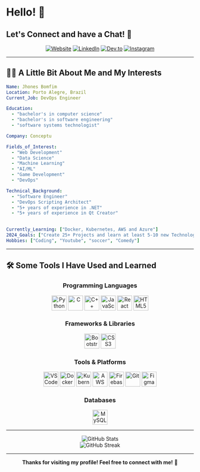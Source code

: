 # Hello! 👋

## Let's Connect and have a Chat! 💬

<div align="center">
  
[![Website](https://img.shields.io/badge/Website-000000?style=for-the-badge&logo=About.me&logoColor=white)]([your-website-url](https://www.linkedin.com/in/devjhones/))
[![LinkedIn](https://img.shields.io/badge/LinkedIn-0077B5?style=for-the-badge&logo=linkedin&logoColor=white)](https://www.linkedin.com/in/devjhones/)
[![Dev.to](https://img.shields.io/badge/dev.to-0A0A0A?style=for-the-badge&logo=devdotto&logoColor=white)](your-devto-url)
[![Instagram](https://img.shields.io/badge/Instagram-E4405F?style=for-the-badge&logo=instagram&logoColor=white)](https://www.instagram.com/jhonesyure/)

</div>

---

## 👨‍💻 A Little Bit About Me and My Interests

```yaml
Name: Jhones Bomfim
Location: Porto Alegre, Brazil
Current_Job: DevOps Engineer

Education:
  - "bachelor's in computer science"
  - "bachelor's in software engineering"
  - "software systems technologist"

Company: Conceptu

Fields_of_Interest:
  - "Web Development"
  - "Data Science"
  - "Machine Learning"
  - "AI/ML"
  - "Game Development"
  - "DevOps"

Technical_Background:
  - "Software Engineer"
  - "DevOps Scripting Architect"
  - "5+ years of experience in .NET"
  - "5+ years of experience in Qt Creator"
  

Currently_Learning: ["Docker, Kubernetes, AWS and Azure"]
2024_Goals: ["Create 25+ Projects and learn at least 5-10 new Technologies."]   
Hobbies: ["Coding", "Youtube", "soccer", "Comedy"]
```

---

## 🛠️ Some Tools I Have Used and Learned

<div align="center">

### Programming Languages
<img src="https://cdn.jsdelivr.net/gh/devicons/devicon/icons/python/python-original.svg" alt="Python" width="40" height="40"/>
<img src="https://cdn.jsdelivr.net/gh/devicons/devicon/icons/c/c-original.svg" alt="C" width="40" height="40"/>
<img src="https://cdn.jsdelivr.net/gh/devicons/devicon/icons/cplusplus/cplusplus-original.svg" alt="C++" width="40" height="40"/>
<img src="https://cdn.jsdelivr.net/gh/devicons/devicon/icons/javascript/javascript-original.svg" alt="JavaScript" width="40" height="40"/>
<img src="https://cdn.jsdelivr.net/gh/devicons/devicon/icons/react/react-original.svg" alt="React" width="40" height="40"/>
<img src="https://cdn.jsdelivr.net/gh/devicons/devicon/icons/html5/html5-original.svg" alt="HTML5" width="40" height="40"/>

### Frameworks & Libraries
<img src="https://cdn.jsdelivr.net/gh/devicons/devicon/icons/bootstrap/bootstrap-original.svg" alt="Bootstrap" width="40" height="40"/>
<img src="https://cdn.jsdelivr.net/gh/devicons/devicon/icons/css3/css3-original.svg" alt="CSS3" width="40" height="40"/>

### Tools & Platforms
<img src="https://cdn.jsdelivr.net/gh/devicons/devicon/icons/vscode/vscode-original.svg" alt="VS Code" width="40" height="40"/>
<img src="https://cdn.jsdelivr.net/gh/devicons/devicon/icons/docker/docker-original.svg" alt="Docker" width="40" height="40"/>
<img src="https://cdn.jsdelivr.net/gh/devicons/devicon/icons/kubernetes/kubernetes-plain.svg" alt="Kubernetes" width="40" height="40"/>
<img src="https://cdn.jsdelivr.net/gh/devicons/devicon/icons/amazonwebservices/amazonwebservices-original.svg" alt="AWS" width="40" height="40"/>
<img src="https://cdn.jsdelivr.net/gh/devicons/devicon/icons/firebase/firebase-plain.svg" alt="Firebase" width="40" height="40"/>
<img src="https://cdn.jsdelivr.net/gh/devicons/devicon/icons/git/git-original.svg" alt="Git" width="40" height="40"/>
<img src="https://cdn.jsdelivr.net/gh/devicons/devicon/icons/figma/figma-original.svg" alt="Figma" width="40" height="40"/>

### Databases
<img src="https://cdn.jsdelivr.net/gh/devicons/devicon/icons/mysql/mysql-original.svg" alt="MySQL" width="40" height="40"/>

</div>

---

<div align="center">
  <img src="https://github-readme-stats.vercel.app/api?username=JhonesYure&show_icons=true&theme=radical" alt="GitHub Stats" />
</div>

<div align="center">
  <img src="https://github-readme-streak-stats.herokuapp.com/?user=JhonesYure&theme=radical" alt="GitHub Streak" />
</div>

---

<div align="center">
  
**Thanks for visiting my profile! Feel free to connect with me!** 🚀

</div>
